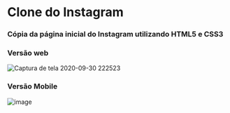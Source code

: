 # Clone do Instagram

### Cópia da página inicial do Instagram utilizando HTML5 e CSS3

### Versão web

![Captura de tela 2020-09-30 222523](https://user-images.githubusercontent.com/59886164/94755731-e008f700-036b-11eb-9e62-b03d6e932e99.png)

### Versão Mobile

![image](https://user-images.githubusercontent.com/59886164/94760062-e604d500-0377-11eb-805c-0aa0fa037bb0.png)
